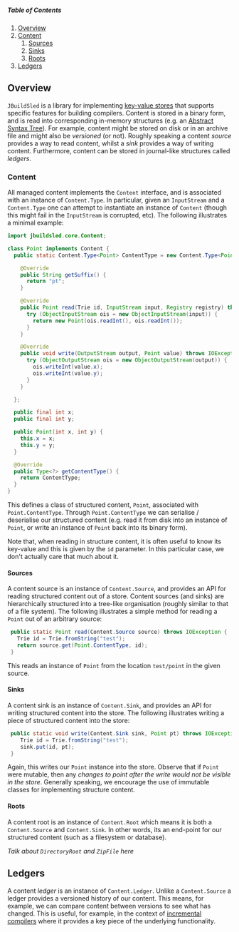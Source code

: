 ##### Table of Contents

1. [Overview](#overview)
1. [Content](#content)
   1. [Sources](#sources)
   1. [Sinks](#sinks)
   1. [Roots](#roots)
1. [Ledgers](#ledgers)

## Overview

`JBuildSled` is a library for implementing [key-value
stores](https://en.wikipedia.org/wiki/Key%E2%80%93value_database) that
supports specific features for building compilers.  Content is stored
in a binary form, and is read into corresponding in-memory structures
(e.g. an [Abstract Syntax
Tree](https://en.wikipedia.org/wiki/Abstract_syntax_tree)).  For
example, content might be stored on disk or in an archive file and
might also be _versioned_ (or not).  Roughly speaking a content
_source_ provides a way to read content, whilst a _sink_ provides a
way of writing content.  Furthermore, content can be stored in
journal-like structures called _ledgers_.

### Content

All managed content implements the `Content` interface, and is
associated with an instance of `Content.Type`.  In particular, given
an `InputStream` and a `Content.Type` one can attempt to instantiate
an instance of `Content` (though this might fail in the `InputStream`
is corrupted, etc).  The following illustrates a minimal example:

```Java
import jbuildsled.core.Content;

class Point implements Content {
  public static Content.Type<Point> ContentType = new Content.Type<Point>() {

    @Override
    public String getSuffix() {
      return "pt";
    }

    @Override
    public Point read(Trie id, InputStream input, Registry registry) throws IOException {
      try (ObjectInputStream ois = new ObjectInputStream(input)) {
        return new Point(ois.readInt(), ois.readInt());
      }
    }

    @Override
    public void write(OutputStream output, Point value) throws IOException {
      try (ObjectOutputStream ois = new ObjectOutputStream(output)) {
        ois.writeInt(value.x);
        ois.writeInt(value.y);
      }
    }

  };

  public final int x;
  public final int y;

  public Point(int x, int y) {
    this.x = x;
    this.y = y;
  }

  @Override
  public Type<?> getContentType() {
    return ContentType;
  }
}
```

This defines a class of structured content, `Point`, associated with
`Point.ContentType`.  Through `Point.ContentType` we can serialise /
deserialise our structured content (e.g. read it from disk into an
instance of `Point`, or write an instance of `Point` back into its
binary form).

Note that, when reading in structure content, it is often useful to
know its key-value and this is given by the `id` parameter.  In this
particular case, we don't actually care that much about it.

#### Sources

A content source is an instance of `Content.Source`, and provides an
API for reading structured content out of a store.  Content sources
(and sinks) are hierarchically structured into a tree-like
organisation (roughly similar to that of a file system).  The
following illustrates a simple method for reading a `Point` out of an
arbitrary source:

```Java
 public static Point read(Content.Source source) throws IOException {
   Trie id = Trie.fromString("test");
   return source.get(Point.ContentType, id);
 }
```

This reads an instance of `Point` from the location `test/point` in
the given source.

#### Sinks

A content sink is an instance of `Content.Sink`, and provides an API
for writing structured content into the store.  The following
illustrates writing a piece of structured content into the store:

```Java
 public static void write(Content.Sink sink, Point pt) throws IOException {
    Trie id = Trie.fromString("test");
    sink.put(id, pt);
 }
```

Again, this writes our `Point` instance into the store.  Observe that
if `Point` were mutable, then any _changes to point after the write
would not be visible in the store_.  Generally speaking, we encourage
the use of immutable classes for implementing structure content.

#### Roots

A content root is an instance of `Content.Root` which means it is both
a `Content.Source` and `Content.Sink`.  In other words, its an
end-point for our structured content (such as a filesystem or
database).

_Talk about `DirectoryRoot` and `ZipFile` here_

## Ledgers

A content _ledger_ is an instance of `Content.Ledger`.  Unlike a
`Content.Source` a ledger provides a versioned history of our content.
This means, for example, we can compare content between versions to
see what has changed.  This is useful, for example, in the context of
[incremental
compilers](https://en.wikipedia.org/wiki/Incremental_compiler) where
it provides a key piece of the underlying functionality.
